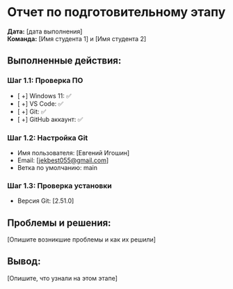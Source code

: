 # Отчет по подготовительному этапу

**Дата:** [дата выполнения]  
**Команда:** [Имя студента 1] и [Имя студента 2]

## Выполненные действия:

### Шаг 1.1: Проверка ПО
- [ +] Windows 11: ✅
- [ +] VS Code: ✅ 
- [ +] Git: ✅
- [ +] GitHub аккаунт: ✅

### Шаг 1.2: Настройка Git
- Имя пользователя: [Евгений Игошин]
- Email: [jekbest055@gmail.com]
- Ветка по умолчанию: main

### Шаг 1.3: Проверка установки
- Версия Git: [2.51.0]

## Проблемы и решения:
[Опишите возникшие проблемы и как их решили]

## Вывод:
[Опишите, что узнали на этом этапе]